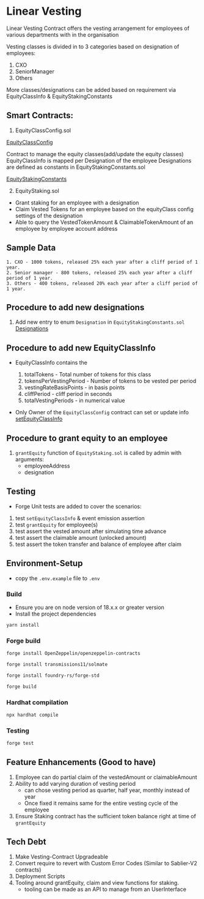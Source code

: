 # Linear Vesting

Linear Vesting Contract offers the vesting arrangement for employees of various departments with in the organisation

Vesting classes is divided in to 3 categories based on designation of employees:
1. CXO
2. SeniorManager
3. Others

More classes/designations can be added based on requirement via EquityClassInfo & EquityStakingConstants

## Smart Contracts:

1. EquityClassConfig.sol

[EquityClassConfig](./src/contracts/EquityClassConfig.sol)

Contract to manage the equity classes(add/update the equity classes)
EquityClassInfo is mapped per Designation of the employee
Designations are defined as constants in EquityStakingConstants.sol

[EquityStakingConstants](./src/contracts/EquityStakingConstants.sol#L8)


2. EquityStaking.sol

- Grant staking for an employee with a designation
- Claim Vested Tokens for an employee based on the equityClass config settings of the designation
- Able to query the VestedTokenAmount & ClaimableTokenAmount of an employee by employee account address

## Sample Data

```
1. CXO - 1000 tokens, released 25% each year after a cliff period of 1 year.
2. Senior manager - 800 tokens, released 25% each year after a cliff period of 1 year.
3. Others - 400 tokens, released 20% each year after a cliff period of 1 year.
```

## Procedure to add new designations

1. Add new entry to enum `Designation` in `EquityStakingConstants.sol`
[Designations](./src/contracts/EquityStakingConstants.sol#L8)

## Procedure to add new EquityClassInfo

- EquityClassInfo contains the 
   1. totalTokens - Total number of tokens for this class
   2. tokensPerVestingPeriod -  Number of tokens to be vested per period
   3. vestingRateBasisPoints - in basis points
   4. cliffPeriod - cliff period in seconds
   5. totalVestingPeriods - in numerical value

- Only Owner of the `EquityClassConfig` contract can set or update info
  [setEquityClassInfo](./src/contracts/EquityClassConfig.sol#L40)
  
## Procedure to grant equity to an employee

1.  `grantEquity` function of `EquityStaking.sol` is called by admin with arguments:
     - employeeAddress
     - designation



## Testing

- Forge Unit tests are added to cover the scenarios:
1. test `setEquityClassInfo` & event emission assertion
2. test `grantEquity` for employee(s)
3. test assert the vested amount after simulating time advance
4. test assert the claimable amount (unlocked amount)
5. test assert the token transfer and balance of employee after claim


## Environment-Setup

- copy the `.env.example` file to `.env`

### Build

- Ensure you are on node version of 18.x.x or greater version
- Install the project dependencies 
```sh
yarn install
```

### Forge build

```sh
forge install OpenZeppelin/openzeppelin-contracts
```

```sh
forge install transmissions11/solmate
```

```sh
forge install foundry-rs/forge-std
```

```sh
forge build
```

### Hardhat compilation

```sh
npx hardhat compile
```

### Testing

```sh
forge test
```

## Feature Enhancements (Good to have)

1. Employee can do partial claim of the vestedAmount or claimableAmount
2. Ability to add varying duration of vesting period
    - can chose vesting period as quarter, half year, monthly instead of year 
    - Once fixed it remains same for the entire vesting cycle of the employee
3. Ensure Staking contract has the sufficient token balance right at time of `grantEquity`


## Tech Debt

1. Make Vesting-Contract Upgradeable
2. Convert require to revert with Custom Error Codes (Similar to Sablier-V2 contracts)
3. Deployment Scripts
4. Tooling around grantEquity, claim and view functions for staking.
   - tooling can be made as an API to manage from an UserInterface
